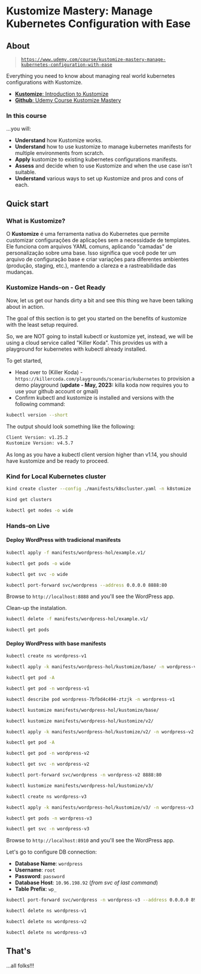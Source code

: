# Kustomize Mastery: Manage Kubernetes Configuration with Ease

## About

> [`https://www.udemy.com/course/kustomize-mastery-manage-kubernetes-configuration-with-ease`](https://www.udemy.com/course/kustomize-mastery-manage-kubernetes-configuration-with-ease)

Everything you need to know about managing real world kubernetes configurations with Kustomize.

- [**Kustomize**: Introduction to Kustomize](https://kubectl.docs.kubernetes.io/guides/introduction/kustomize/)
- [**Github**: Udemy Course Kustomize Mastery](https://github.com/galonge/udemy-kustomize-mastery)

### In this course

...you will:

- **Understand** how Kustomize works.
- **Understand** how to use kustomize to manage kubernetes manifests for multiple environments from scratch.
- **Apply** kustomize to existing kubernetes configurations manifests.
- **Assess** and decide when to use Kustomize and when the use case isn’t suitable.
- **Understand** various ways to set up Kustomize and pros and cons of each.

## Quick start

### What is Kustomize?

O **Kustomize** é uma ferramenta nativa do Kubernetes que permite customizar configurações de aplicações sem a necessidade de templates. Ele funciona com arquivos YAML comuns, aplicando "camadas" de personalização sobre uma base. Isso significa que você pode ter um arquivo de configuração base e criar variações para diferentes ambientes (produção, staging, etc.), mantendo a clareza e a rastreabilidade das mudanças.

### Kustomize Hands-on - Get Ready

Now, let us get our hands dirty a bit and see this thing we have been talking about in action.

The goal of this section is to get you started on the benefits of kustomize with the least setup required.

So, we are NOT going to install kubectl or kustomize yet, instead, we will be using a cloud service called "Killer Koda". This provides us with a playground for kubernetes with kubectl already installed.

To get started,

- Head over to (Killer Koda) - `https://killercoda.com/playgrounds/scenario/kubernetes`  to provision a demo playground (**update - May, 2023:** killa koda now requires you to use your github account or gmail)
- Confirm kubectl and kustomize is installed and versions with the following command: 

```sh
kubectl version --short
```

The output should look something like the following:

```sh
Client Version: v1.25.2
Kustomize Version: v4.5.7
```

As long as you have a kubectl client version higher than v1.14, you should have kustomize and be ready to proceed.

### Kind for Local Kubernetes cluster

```sh
kind create cluster --config ./manifests/k8scluster.yaml -n k8stomize

kind get clusters 

kubectl get nodes -o wide
```

### Hands-on Live

#### Deploy WordPress with tradicional manifests

```sh
kubectl apply -f manifests/wordpress-hol/example.v1/

kubectl get pods -o wide

kubectl get svc -o wide

kubectl port-forward svc/wordpress --address 0.0.0.0 8888:80
```

Browse to `http://localhost:8888` and you'll see the WordPress app.

Clean-up the instalation.

```sh
kubectl delete -f manifests/wordpress-hol/example.v1/

kubectl get pods
```

#### Deploy WordPress with base manifests

```sh
kubectl create ns wordpress-v1

kubectl apply -k manifests/wordpress-hol/kustomize/base/ -n wordpress-v1

kubectl get pod -A

kubectl get pod -n wordpress-v1

kubectl describe pod wordpress-7bfbd4c494-ztzjk -n wordpress-v1

kubectl kustomize manifests/wordpress-hol/kustomize/base/

kubectl kustomize manifests/wordpress-hol/kustomize/v2/

kubectl apply -k manifests/wordpress-hol/kustomize/v2/ -n wordpress-v2

kubectl get pod -A

kubectl get pod -n wordpress-v2

kubectl get svc -n wordpress-v2

kubectl port-forward svc/wordpress -n wordpress-v2 8888:80

kubectl kustomize manifests/wordpress-hol/kustomize/v3/

kubectl create ns wordpress-v3

kubectl apply -k manifests/wordpress-hol/kustomize/v3/ -n wordpress-v3

kubectl get pods -n wordpress-v3

kubectl get svc -n wordpress-v3
```

Browse to `http://localhost:8910` and you'll see the WordPress app.

Let's go to configure DB connection:

- **Database Name**: `wordpress`
- **Username**: `root`
- **Password**: `password`
- **Database Host**: `10.96.198.92` (*from svc of last command*)
- **Table Prefix**: `wp_`

```sh
kubectl port-forward svc/wordpress -n wordpress-v3 --address 0.0.0.0 8910:80

kubectl delete ns wordpress-v1

kubectl delete ns wordpress-v2

kubectl delete ns wordpress-v3
```

## That's

...all folks!!!
